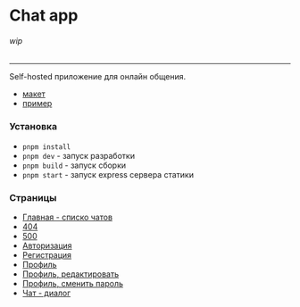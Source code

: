 # Chat app

###### wip

___
Self-hosted приложение для онлайн общения.

- [макет](https://www.figma.com/file/plLI48I2jFZsK2w9Fk8oLS/Chat-app-sample?type=design&node-id=0%3A1&t=hRPcGmw3qXJecpOF-1)
- [пример](https://iridescent-cocada-21bdb1.netlify.app/)

### Установка

- `pnpm install`
- `pnpm dev` - запуск разработки
- `pnpm build` - запуск сборки
- `pnpm start` - запуск express сервера статики

### Страницы

- [Главная - списко чатов](https://iridescent-cocada-21bdb1.netlify.app/)
- [404](https://iridescent-cocada-21bdb1.netlify.app/404/)
- [500](https://iridescent-cocada-21bdb1.netlify.app/500/)
- [Авторизация](https://iridescent-cocada-21bdb1.netlify.app/login/)
- [Регистрация](https://iridescent-cocada-21bdb1.netlify.app/signin/)
- [Профиль](https://iridescent-cocada-21bdb1.netlify.app/profile/)
- [Профиль, редактировать](https://iridescent-cocada-21bdb1.netlify.app/profile/edit/)
- [Профиль, сменить пароль](https://iridescent-cocada-21bdb1.netlify.app/profile/change-password/)
- [Чат - диалог](https://iridescent-cocada-21bdb1.netlify.app/chat/detail/)
